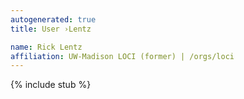 ```yaml
---
autogenerated: true
title: User ›Lentz

name: Rick Lentz
affiliation: UW-Madison LOCI (former) | /orgs/loci
---
```

{% include stub %}

